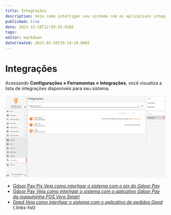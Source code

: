```yaml
---
title: Integrações
description: Veja como interligar seu sistema com os aplicativos integrados ao sistema
published: true
date: 2023-12-18T12:59:25.038Z
tags: 
editor: markdown
dateCreated: 2023-05-10T19:14:10.660Z
---
```


# Integrações

Acessando **Configurações » Ferramentas » Integrações**, você visualiza a lista de integrações disponíveis para seu sistema.

![Tela de integrações](/config/ferramentas/tela-integracoes.png)

- [Gdoor Pay Pix *Veja como interligar o sistema com o pix do Gdoor Pay*](/ferramentas/integracoes/gdoorpaypix)
- [Gdoor Pay *Veja como interligar o sistema com o aplicativo Gdoor Pay da maquininha POS Vero Smart*](/ferramentas/integracoes/gdoorpayvero)
- [Gped *Veja como interligar o sistema com o aplicativo de pedidos Gped*](/ferramentas/integracoes/gped)
{.links-list}



